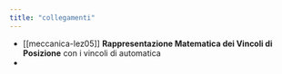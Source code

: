 ```yaml
---
title: "collegamenti"
---
```


- [[meccanica-lez05]]  **Rappresentazione Matematica dei Vincoli di Posizione** con i  vincoli di automatica
- 
